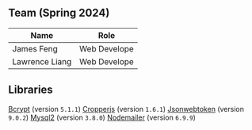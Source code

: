 ## Team (Spring 2024)
| Name                | Role           |
|---------------------|----------------|
| James Feng          | Web Develope   |
| Lawrence Liang      | Web Develope   |

## Libraries
[Bcrypt](https://github.com/kelektiv/node.bcrypt.js) (version `5.1.1`)
[Cropperjs](https://fengyuanchen.github.io/cropperjs/) (version `1.6.1`)
[Jsonwebtoken](https://github.com/auth0/node-jsonwebtoken) (version `9.0.2`)
[Mysql2](https://sidorares.github.io/node-mysql2/docs) (version `3.8.0`)
[Nodemailer](https://nodemailer.com/) (version `6.9.9`)
